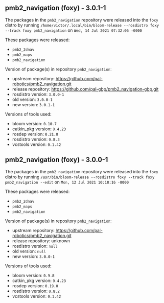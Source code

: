 ## pmb2_navigation (foxy) - 3.0.1-1

The packages in the `pmb2_navigation` repository were released into the `foxy` distro by running `/home/victor/.local/bin/bloom-release --rosdistro foxy --track foxy pmb2_navigation` on `Wed, 14 Jul 2021 07:32:06 -0000`

These packages were released:
- `pmb2_2dnav`
- `pmb2_maps`
- `pmb2_navigation`

Version of package(s) in repository `pmb2_navigation`:

- upstream repository: https://github.com/pal-robotics/pmb2_navigation.git
- release repository: https://github.com/pal-gbp/pmb2_navigation-gbp.git
- rosdistro version: `3.0.0-1`
- old version: `3.0.0-1`
- new version: `3.0.1-1`

Versions of tools used:

- bloom version: `0.10.7`
- catkin_pkg version: `0.4.23`
- rosdep version: `0.21.0`
- rosdistro version: `0.8.3`
- vcstools version: `0.1.42`


## pmb2_navigation (foxy) - 3.0.0-1

The packages in the `pmb2_navigation` repository were released into the `foxy` distro by running `/usr/bin/bloom-release --rosdistro foxy --track foxy pmb2_navigation --edit` on `Mon, 12 Jul 2021 10:10:16 -0000`

These packages were released:
- `pmb2_2dnav`
- `pmb2_maps`
- `pmb2_navigation`

Version of package(s) in repository `pmb2_navigation`:

- upstream repository: https://github.com/pal-robotics/pmb2_navigation.git
- release repository: unknown
- rosdistro version: `null`
- old version: `null`
- new version: `3.0.0-1`

Versions of tools used:

- bloom version: `0.9.8`
- catkin_pkg version: `0.4.23`
- rosdep version: `0.19.0`
- rosdistro version: `0.8.2`
- vcstools version: `0.1.42`


